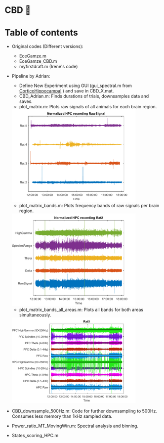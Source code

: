 # CBD 🌿

# Table of contents

 * Original codes (Different versions):
   * EceGamze.m
   * EceGamze_CBD.m
   * myfirstdraft.m (Irene's code)

 * Pipeline by Adrian:
   * Define New Experiment using GUI (gui_spectral.m from [CorticoHippocampal](https://github.com/Aleman-Z/CorticoHippocampal) ) and save in CBD_X.mat.
   * CBD_Adrian.m: Finds durations of trials, downsamples data and saves.
   * plot_matrix.m: Plots raw signals of all animals for each brain region.
   <img src="plot_matrix.png" width="400">

   * plot_matrix_bands.m: Plots frequency bands of raw signals per brain region.
   <img src="plot_matrix_bands.png" width="400">

   * plot_matrix_bands_all_areas.m: Plots all bands for both areas simultaneously.   
   <img src="plot_matrix_bands_all_areas.png" width="400">

 * CBD_downsample_500Hz.m: Code for further downsampling to 500Hz. Consumes less memory than 1kHz sampled data.  

 * Power_ratio_MT_MovingWin.m: Spectral analysis and binning.  
 * States_scoring_HPC.m


  
 
